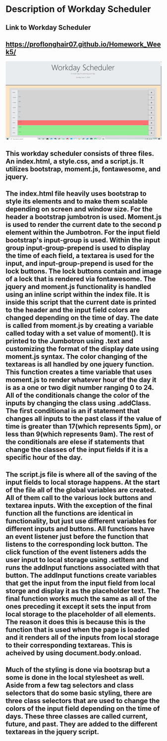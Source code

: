 # Description of Workday Scheduler

## Link to Workday Scheduler

## https://proflonghair07.github.io/Homework_Week5/

![](images/screenshot.PNG)

## This workday scheduler consists of three files. An index.html, a style.css, and a script.js. It utilizes bootstrap, moment.js, fontawesome, and jquery.

## The index.html file heavily uses bootstrap to style its elements and to make them scalable depending on screen and window size. For the header a bootstrap jumbotron is used. Moment.js is used to render the current date to the second p element within the Jumbotron. For the input field bootstrap's input-group is used. Within the input group input-group-prepend is used to display the time of each field, a textarea is used for the input, and input-group-prepend is used for the lock buttons. The lock buttons contain and image of a lock that is rendered via fontawesome. The jquery and moment.js functionality is handled using an inline script within the index file. It is inside this script that the current date is printed to the header and the input field colors are changed depending on the time of day. The date is called from moment.js by creating a variable called today with a set value of moment(). It is printed to the Jumbotron using .text and customizing the format of the display date using moment.js syntax. The color changing of the textareas is all handled by one jquery function. This function creates a time variable that uses moment.js to render whatever hour of the day it is as a one or two digit number ranging 0 to 24. All of the conditionals change the color of the inputs by changing the class using .addClass. The first conditional is an if statement that changes all inputs to the past class if the value of time is greater than 17(which represents 5pm), or less than 9(which represents 9am). The rest of the conditionals are elese if statements that change the classes of the input fields if it is a specific hour of the day.

## The script.js file is where all of the saving of the input fields to local storage happens. At the start of the file all of the global variables are created. All of them call to the various lock buttons and textarea inputs. With the exception of the final function all the functions are identical in functionality, but just use different variables for different inputs and buttons. All functions have an event listener just before the function that listens to the corresponding lock button. The click function of the event listeners adds the user input to local storage using .setItem and runs the addInput functions associated with that button. The addInput functions create variables that get the input from the input field from local storge and display it as the placeholder text. The final function works much the same as all of the ones preceding it except it sets the input from local storage to the placeholder of all elements. The reason it does this is because this is the function that is used when the page is loaded and it renders all of the inputs from local storage to their corresponding textareas. This is acheived by using document.body.onload.

## Much of the styling is done via bootsrap but a some is done in the local stylesheet as well. Aside from a few tag selectors and class selectors that do some basic styling, there are three class selectors that are used to change the colors of the input field depending on the time of days. These three classes are called current, future, and past. They are added to the different textareas in the jquery script.
